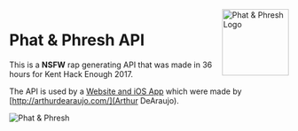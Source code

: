 <img src="http://arthurdearaujo.com/PhatPhresh-Art/PhatAndPhresh-120px.png" alt="Phat & Phresh Logo" align="right" height="120" />

# Phat & Phresh API

This is a **NSFW** rap generating API that was made in 36 hours for Kent Hack Enough 2017.

The API is used by a [Website and iOS App](https://github.com/wafflez180/PhatAndPhresh-KentHacks-iOS-Web) which were made by [http://arthurdearaujo.com/](Arthur DeAraujo).

![Phat & Phresh](http://www.rappers.org/wp-content/uploads/2009/06/k10172591.jpg)
